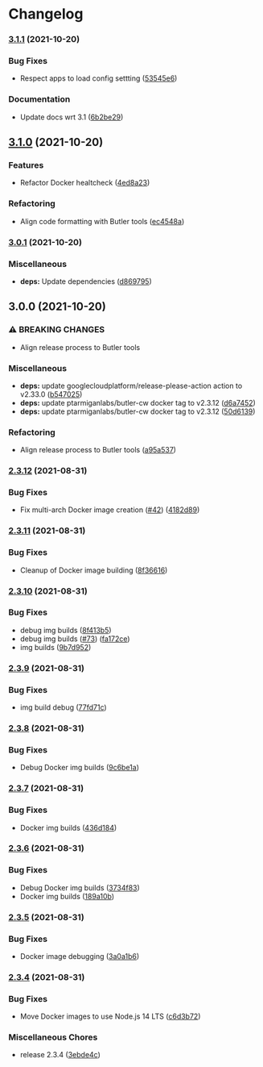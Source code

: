 # Changelog

### [3.1.1](https://www.github.com/ptarmiganlabs/butler-cw/compare/butler-cw-v3.1.0...butler-cw-v3.1.1) (2021-10-20)


### Bug Fixes

* Respect apps to load config settting ([53545e6](https://www.github.com/ptarmiganlabs/butler-cw/commit/53545e6ee1d53c44cf12d9291315b8ff23bce055))


### Documentation

* Update docs wrt 3.1 ([6b2be29](https://www.github.com/ptarmiganlabs/butler-cw/commit/6b2be29bfafc7a0d173f3fc8b7f290ebaf2c8266))

## [3.1.0](https://www.github.com/ptarmiganlabs/butler-cw/compare/butler-cw-v3.0.1...butler-cw-v3.1.0) (2021-10-20)


### Features

* Refactor Docker healtcheck ([4ed8a23](https://www.github.com/ptarmiganlabs/butler-cw/commit/4ed8a23acf3bdceb01e10919b6540e2d7db9a374))


### Refactoring

* Align code formatting with Butler tools ([ec4548a](https://www.github.com/ptarmiganlabs/butler-cw/commit/ec4548a455b19dad21e301bb45ea37c7c24ad976))

### [3.0.1](https://www.github.com/ptarmiganlabs/butler-cw/compare/butler-cw-v3.0.0...butler-cw-v3.0.1) (2021-10-20)


### Miscellaneous

* **deps:** Update dependencies ([d869795](https://www.github.com/ptarmiganlabs/butler-cw/commit/d86979541e98ecdf8cb63fe12aa035ec2d05913c))

## 3.0.0 (2021-10-20)


### ⚠ BREAKING CHANGES

* Align release process to Butler tools

### Miscellaneous

* **deps:** update googlecloudplatform/release-please-action action to v2.33.0 ([b547025](https://www.github.com/ptarmiganlabs/butler-cw/commit/b54702505e86b5554e555ad11ca0626acb5eb528))
* **deps:** update ptarmiganlabs/butler-cw docker tag to v2.3.12 ([d6a7452](https://www.github.com/ptarmiganlabs/butler-cw/commit/d6a745272c746379ac9714b8b5756d39e7319b93))
* **deps:** update ptarmiganlabs/butler-cw docker tag to v2.3.12 ([50d6139](https://www.github.com/ptarmiganlabs/butler-cw/commit/50d61395a5da1f240bd583d8aac97f8f51497eda))


### Refactoring

* Align release process to Butler tools ([a95a537](https://www.github.com/ptarmiganlabs/butler-cw/commit/a95a537783276cb64e7782c399167b16b8dc764c))

### [2.3.12](https://www.github.com/ptarmiganlabs/butler-cw/compare/v2.3.11...v2.3.12) (2021-08-31)


### Bug Fixes

* Fix multi-arch Docker image creation ([#42](https://www.github.com/ptarmiganlabs/butler-cw/issues/42)) ([4182d89](https://www.github.com/ptarmiganlabs/butler-cw/commit/4182d8900058e2b78f100ca074c4c6c9c6f4c152))

### [2.3.11](https://www.github.com/ptarmiganlabs/butler-cw/compare/v2.3.10...v2.3.11) (2021-08-31)


### Bug Fixes

* Cleanup of Docker image building ([8f36616](https://www.github.com/ptarmiganlabs/butler-cw/commit/8f36616ecd7c013cb72f6216c26493272d59df14))

### [2.3.10](https://www.github.com/ptarmiganlabs/butler-cw/compare/v2.3.9...v2.3.10) (2021-08-31)


### Bug Fixes

* debug img builds ([8f413b5](https://www.github.com/ptarmiganlabs/butler-cw/commit/8f413b5919fa2c9763ac99d623a7c0135314a5f0))
* debug img builds ([#73](https://www.github.com/ptarmiganlabs/butler-cw/issues/73)) ([fa172ce](https://www.github.com/ptarmiganlabs/butler-cw/commit/fa172ceb09816d8a66cc89ff9b37f12bc03536e1))
* img builds ([9b7d952](https://www.github.com/ptarmiganlabs/butler-cw/commit/9b7d952dcaededf315d11c36013225cb4dabf149))

### [2.3.9](https://www.github.com/ptarmiganlabs/butler-cw/compare/v2.3.8...v2.3.9) (2021-08-31)


### Bug Fixes

* img build debug ([77fd71c](https://www.github.com/ptarmiganlabs/butler-cw/commit/77fd71cdd9e6686e7760b615f41c6aa93bc9ccd7))

### [2.3.8](https://www.github.com/ptarmiganlabs/butler-cw/compare/v2.3.7...v2.3.8) (2021-08-31)


### Bug Fixes

* Debug Docker img builds ([9c6be1a](https://www.github.com/ptarmiganlabs/butler-cw/commit/9c6be1ae06c04ce9d8c2a72296297c23ffd13dfc))

### [2.3.7](https://www.github.com/ptarmiganlabs/butler-cw/compare/v2.3.6...v2.3.7) (2021-08-31)


### Bug Fixes

* Docker img builds ([436d184](https://www.github.com/ptarmiganlabs/butler-cw/commit/436d184fc61100060b24e40d1b2aaf74e2587a7d))

### [2.3.6](https://www.github.com/ptarmiganlabs/butler-cw/compare/v2.3.5...v2.3.6) (2021-08-31)


### Bug Fixes

* Debug Docker img builds ([3734f83](https://www.github.com/ptarmiganlabs/butler-cw/commit/3734f839fa998e51f2314c9610ea45c75817217f))
* Docker img builds ([189a10b](https://www.github.com/ptarmiganlabs/butler-cw/commit/189a10bffc371ef69afa7676f56d7e5b9f87f596))

### [2.3.5](https://www.github.com/ptarmiganlabs/butler-cw/compare/v2.3.4...v2.3.5) (2021-08-31)


### Bug Fixes

* Docker image debugging ([3a0a1b6](https://www.github.com/ptarmiganlabs/butler-cw/commit/3a0a1b61f3b8c447bc9a318b9ebcf0b5d283ae58))

### [2.3.4](https://www.github.com/ptarmiganlabs/butler-cw/compare/v2.3.3...v2.3.4) (2021-08-31)


### Bug Fixes

* Move Docker images to use Node.js 14 LTS ([c6d3b72](https://www.github.com/ptarmiganlabs/butler-cw/commit/c6d3b7248da0c77ab9bb4082dccfa8eec4818dcf))


### Miscellaneous Chores

* release 2.3.4 ([3ebde4c](https://www.github.com/ptarmiganlabs/butler-cw/commit/3ebde4caed55ee92eda388649b968528a7cb8826))
